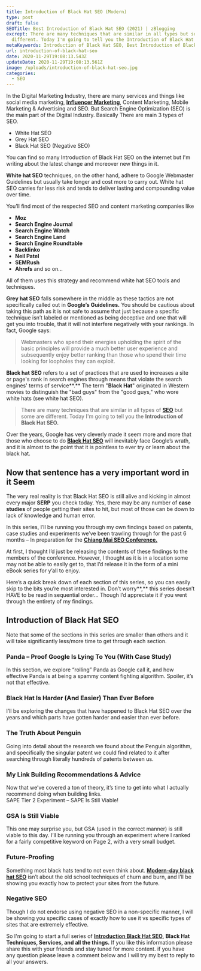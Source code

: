 ```yaml
---
title: Introduction of Black Hat SEO (Modern)
type: post
draft: false
SEOTitle: Best Introduction of Black Hat SEO (2021) | zBlogging
excrept: There are many techniques that are similar in all types but some are
  different. Today I'm going to tell you the Introduction of Black Hat SEO.
metaKeywords: Introduction of Black Hat SEO, Best Introduction of Black Hat SEO
url: introduction-of-black-hat-seo
date: 2020-11-29T19:08:13.543Z
updateDate: 2020-11-29T19:08:13.561Z
image: /uploads/introduction-of-black-hat-seo.jpg
categories:
  - SEO
---
```

In the Digital Marketing Industry, there are many services and things like social media marketing, **[Influencer Marketing](https://zblogging.com/how-to-become-a-social-media-influencer/)**, Content Marketing, Mobile Marketing & Advertising and SEO. But Search Engine Optimization (SEO) is the main part of the Digital Industry. Basically There are main 3 types of SEO. 

* White Hat SEO
* Grey Hat SEO 
* Black Hat SEO (Negative SEO)

You can find so many Introduction of Black Hat SEO on the internet but I'm writing about the latest change and moreover new things in it.

**White hat SEO** techniques, on the other hand, adhere to Google Webmaster Guidelines but usually take longer and cost more to carry out. White hat SEO carries far less risk and tends to deliver lasting and compounding value over time.

You’ll find most of the respected SEO and content marketing companies like 

* **Moz**
* **Search Engine Journal**
* **Search Engine Watch**
* **Search Engine Land**
* **Search Engine Roundtable**
* **Backlinko**
* **Neil Patel**
* **SEMRush**
* **Ahrefs** and so on...

All of them uses this strategy and recommend white hat SEO tools and techniques.

**Grey hat SEO** falls somewhere in the middle as these tactics are not specifically called out in **Google’s Guidelines.** You should be cautious about taking this path as it is not safe to assume that just because a specific technique isn’t labeled or mentioned as being deceptive and one that will get you into trouble, that it will not interfere negatively with your rankings. In fact, Google says:

> Webmasters who spend their energies upholding the spirit of the basic principles will provide a much better user experience and subsequently enjoy better ranking than those who spend their time looking for loopholes they can exploit.

**Black hat SEO** refers to a set of practices that are used to increases a site or page's rank in search engines through means that violate the search engines' terms of service**.** The term "**Black Hat**" originated in Western movies to distinguish the "bad guys" from the "good guys," who wore white hats (see white hat SEO).

> There are many techniques that are similar in all types of **[SEO](https://zblogging.com/seo/)** but some are different. Today I'm going to tell you the **Introduction of Black Hat SEO.**

Over the years, Google has very cleverly made it seem more and more that those who choose to do **[Black Hat SEO](https://www.wordstream.com/black-hat-seo)** will inevitably face Google’s wrath, and it is almost to the point that it is pointless to ever try or learn about the black hat.

## **Now that sentence has a very important word in it Seem** 

The very real reality is that Black Hat SEO is still alive and kicking in almost every major **SERP** you check today. Yes, there may be any number of **case studies** of people getting their sites to hit, but most of those can be down to lack of knowledge and human error.

In this series, I’ll be running you through my own findings based on patents, case studies and experiments we’ve been trawling through for the past 6 months – In preparation for the **[Chiang Mai SEO Conference.](https://chiangmaiseoconference.com/)**

At first, I thought I’d just be releasing the contents of these findings to the members of the conference. However, I thought as it is in a location some may not be able to easily get to, that I’d release it in the form of a mini eBook series for y’all to enjoy.

Here’s a quick break down of each section of this series, so you can easily skip to the bits you’re most interested in. Don’t worry**,** this series doesn’t HAVE to be read in sequential order... Though I’d appreciate it if you went through the entirety of my findings.

## Introduction of Black Hat SEO 

Note that some of the sections in this series are smaller than others and it will take significantly less/more time to get through each section.

### **Panda – Proof Google Is Lying To You (With Case Study)**

In this section, we explore “rolling” Panda as Google call it, and how effective Panda is at being a spammy content fighting algorithm. Spoiler, it’s not that effective.

### **Black Hat Is Harder (And Easier) Than Ever Before**

I’ll be exploring the changes that have happened to Black Hat SEO over the years and which parts have gotten harder and easier than ever before.

### **The Truth About Penguin**

Going into detail about the research we found about the Penguin algorithm, and specifically the singular patent we could find related to it after searching through literally hundreds of patents between us.

### **My Link Building Recommendations & Advice**

Now that we’ve covered a ton of theory, it’s time to get into what I actually recommend doing when building links.\
SAPE Tier 2 Experiment – SAPE Is Still Viable!

### **GSA Is Still Viable**

This one may surprise you, but GSA (used in the correct manner) is still viable to this day. I’ll be running you through an experiment where I ranked for a fairly competitive keyword on Page 2, with a very small budget.

### **Future-Proofing**

Something most black hats tend to not even think about. **[Modern-day black hat SEO](https://zblogging.com/introduction-of-black-hat-seo/)** isn’t about the old school techniques of churn and burn, and I’ll be showing you exactly how to protect your sites from the future.

### **Negative SEO**

Though I do not endorse using negative SEO in a non-specific manner, I will be showing you specific cases of exactly how to use it vs specific types of sites that are extremely effective.

So I'm going to start a full series of **[Introduction Black Hat SEO](https://zblogging.com/introduction-of-black-hat-seo/)**, **Black Hat Techniques, Services, and all the things.** If you like this information please share this with your friends and stay tuned for more content. if you have any question please leave a comment below and I will try my best to reply to all your answers.